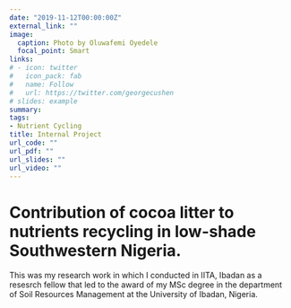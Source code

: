 ```yaml
---
date: "2019-11-12T00:00:00Z"
external_link: ""
image:
  caption: Photo by Oluwafemi Oyedele
  focal_point: Smart
links:
# - icon: twitter
#   icon_pack: fab
#   name: Follow
#   url: https://twitter.com/georgecushen
# slides: example
summary: 
tags:
- Nutrient Cycling
title: Internal Project
url_code: ""
url_pdf: ""
url_slides: ""
url_video: ""
---
```

# **Contribution of cocoa litter to nutrients recycling in low-shade Southwestern Nigeria**.
 

This was my research work in which I conducted in IITA, Ibadan as a resesrch fellow that led to the award of my MSc degree in the department of Soil Resources Management at the University of Ibadan, Nigeria.
